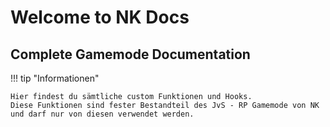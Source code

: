 # Welcome to NK Docs


## Complete Gamemode Documentation

!!! tip "Informationen"

    Hier findest du sämtliche custom Funktionen und Hooks.
    Diese Funktionen sind fester Bestandteil des JvS - RP Gamemode von NK und darf nur von diesen verwendet werden.